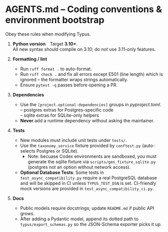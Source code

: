 # AGENTS.md – Coding conventions & environment bootstrap

Obey these rules when modifying Typus.

1. **Python version** Target **3.10+**.  
   All new syntax should compile on 3.10; do *not* use 3.11-only features.

2. **Formatting / lint**  
   * Run `ruff format .` to auto-format.  
   * Run `ruff check .` and fix all errors except E501 (line length) which is
     ignored – the formatter wraps strings automatically.  
   * Ensure `pytest -q` passes before opening a PR.

3. **Dependencies**  
   * Use the `[project.optional-dependencies]` groups in *pyproject.toml*.  
     – postgres extras for Postgres-specific code  
     – sqlite extras for SQLite-only helpers  
   * **Never** add a runtime dependency without asking the maintainer.

4. **Tests**  
   * New modules must include unit tests under `tests/`.  
   * Use the `taxonomy_service` fixture provided by `conftest.py`
     (auto-selects Postgres or SQLite).
        * Note: becuase Codex environments are sandboxed, you must generate the sqlite fixture via `scripts/gen_fixture_sqlite.py` (postgres not an option without network access).
   * **Optional Database Tests**: Some tests in `test_async_compatibility.py` require
     a real PostgreSQL database and will be skipped in CI unless `TYPUS_TEST_DSN` is set.
     CI-friendly mock versions are provided in `test_async_compatibility_ci.py`.


5. **Docs**  
   * Public models require docstrings; update `README.md` if public API grows.  
   * After adding a Pydantic model, append its dotted path to
     `typus/export_schemas.py` so the JSON-Schema exporter picks it up.